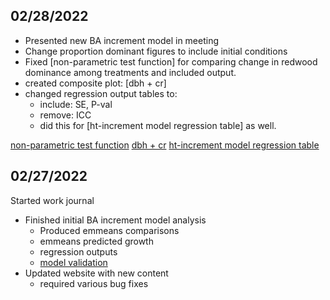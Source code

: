 

## 02/28/2022

* Presented new BA increment model in meeting
* Change proportion dominant figures to include initial conditions
* Fixed [non-parametric test function] for comparing change in redwood dominance among treatments and included output.
* created composite plot: [dbh + cr]
* changed regression output tables to:
  * include: SE, P-val
  * remove: ICC
  * did this for [ht-increment model regression table] as well.

[non-parametric test function](06_summary.html#species-dominance-significance-test)
[dbh + cr](05_analyzing_ba_increment.html#estimated-marginal-means-and-regression-table-of-selected-model)
[ht-increment model regression table](04_pred_ht.html#best-model-scrapping-above)

## 02/27/2022

Started work journal

* Finished initial BA increment model analysis
  * Produced emmeans comparisons
  * emmeans predicted growth
  * regression outputs
  * [model validation](05_analyzing_ba_increment.html#model-validation)
* Updated website with new content
  * required various bug fixes
